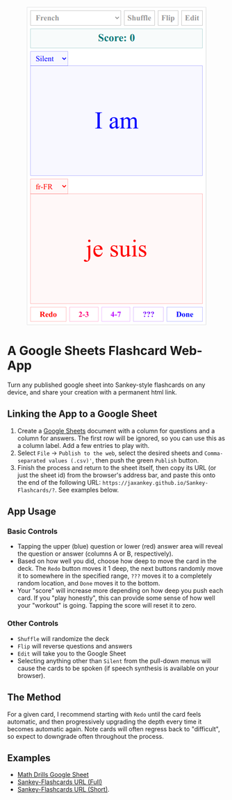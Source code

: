 <p align="center"><img src="https://github.com/jaxankey/Sankey-Flashcards/raw/main/screenshot.png"></p>

# A Google Sheets Flashcard Web-App

Turn any published google sheet into Sankey-style flashcards on any device, and share your creation with a permanent html link.

## Linking the App to a Google Sheet

 1. Create a [Google Sheets](https://docs.google.com/spreadsheets/u/0/) document with a column for questions and a column for answers. The first row will be ignored, so you can use this as a column label. Add a few entries to play with.
 2. Select `File` -> `Publish to the web`, select the desired sheets and `Comma-separated values (.csv)'`, then push the green `Publish` button.
 3. Finish the process and return to the sheet itself, then copy its URL (or just the sheet id) from the browser's address bar, and paste this onto the end of the following URL: `https://jaxankey.github.io/Sankey-Flashcards/?`. See examples below.

## App Usage

### Basic Controls

 * Tapping the upper (blue) question or lower (red) answer area will reveal the question or answer (columns A or B, respectively).
 * Based on how well you did, choose how deep to move the card in the deck. The `Redo` button moves it 1 deep, the next buttons randomly move it to somewhere in the specified range, `???` moves it to a completely random location, and `Done` moves it to the bottom.
 * Your "score" will increase more depending on how deep you push each card. If you "play honestly", this can provide some sense of how well your "workout" is going. Tapping the score will reset it to zero.

### Other Controls

 * `Shuffle` will randomize the deck
 * `Flip` will reverse questions and answers 
 * `Edit` will take you to the Google Sheet
 * Selecting anything other than `Silent` from the pull-down menus will cause the cards to be spoken (if speech synthesis is available on your browser).

## The Method

For a given card, I recommend starting with `Redo` until the card feels automatic, and then progressively upgrading the depth every time it becomes automatic again. Note cards will often regress back to "difficult", so expect to downgrade often throughout the process. 

## Examples
 * [Math Drills Google Sheet](https://docs.google.com/spreadsheets/d/1IfWy8aefe9aNUO3OJ2bKv2Vtb28eEx2XUfMyYPiZv8c/)
 * [Sankey-Flashcards URL (Full)](https://jaxankey.github.io/Sankey-Flashcards/?https://docs.google.com/spreadsheets/d/1IfWy8aefe9aNUO3OJ2bKv2Vtb28eEx2XUfMyYPiZv8c/edit#gid=0)
 * [Sankey-Flashcards URL (Short)](https://jaxankey.github.io/Sankey-Flashcards/?1IfWy8aefe9aNUO3OJ2bKv2Vtb28eEx2XUfMyYPiZv8c).
